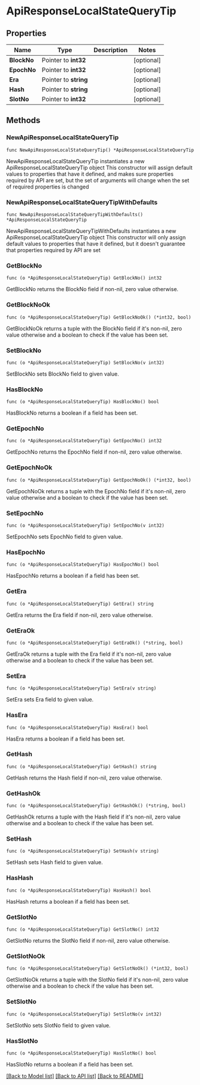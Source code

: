 # ApiResponseLocalStateQueryTip

## Properties

Name | Type | Description | Notes
------------ | ------------- | ------------- | -------------
**BlockNo** | Pointer to **int32** |  | [optional] 
**EpochNo** | Pointer to **int32** |  | [optional] 
**Era** | Pointer to **string** |  | [optional] 
**Hash** | Pointer to **string** |  | [optional] 
**SlotNo** | Pointer to **int32** |  | [optional] 

## Methods

### NewApiResponseLocalStateQueryTip

`func NewApiResponseLocalStateQueryTip() *ApiResponseLocalStateQueryTip`

NewApiResponseLocalStateQueryTip instantiates a new ApiResponseLocalStateQueryTip object
This constructor will assign default values to properties that have it defined,
and makes sure properties required by API are set, but the set of arguments
will change when the set of required properties is changed

### NewApiResponseLocalStateQueryTipWithDefaults

`func NewApiResponseLocalStateQueryTipWithDefaults() *ApiResponseLocalStateQueryTip`

NewApiResponseLocalStateQueryTipWithDefaults instantiates a new ApiResponseLocalStateQueryTip object
This constructor will only assign default values to properties that have it defined,
but it doesn't guarantee that properties required by API are set

### GetBlockNo

`func (o *ApiResponseLocalStateQueryTip) GetBlockNo() int32`

GetBlockNo returns the BlockNo field if non-nil, zero value otherwise.

### GetBlockNoOk

`func (o *ApiResponseLocalStateQueryTip) GetBlockNoOk() (*int32, bool)`

GetBlockNoOk returns a tuple with the BlockNo field if it's non-nil, zero value otherwise
and a boolean to check if the value has been set.

### SetBlockNo

`func (o *ApiResponseLocalStateQueryTip) SetBlockNo(v int32)`

SetBlockNo sets BlockNo field to given value.

### HasBlockNo

`func (o *ApiResponseLocalStateQueryTip) HasBlockNo() bool`

HasBlockNo returns a boolean if a field has been set.

### GetEpochNo

`func (o *ApiResponseLocalStateQueryTip) GetEpochNo() int32`

GetEpochNo returns the EpochNo field if non-nil, zero value otherwise.

### GetEpochNoOk

`func (o *ApiResponseLocalStateQueryTip) GetEpochNoOk() (*int32, bool)`

GetEpochNoOk returns a tuple with the EpochNo field if it's non-nil, zero value otherwise
and a boolean to check if the value has been set.

### SetEpochNo

`func (o *ApiResponseLocalStateQueryTip) SetEpochNo(v int32)`

SetEpochNo sets EpochNo field to given value.

### HasEpochNo

`func (o *ApiResponseLocalStateQueryTip) HasEpochNo() bool`

HasEpochNo returns a boolean if a field has been set.

### GetEra

`func (o *ApiResponseLocalStateQueryTip) GetEra() string`

GetEra returns the Era field if non-nil, zero value otherwise.

### GetEraOk

`func (o *ApiResponseLocalStateQueryTip) GetEraOk() (*string, bool)`

GetEraOk returns a tuple with the Era field if it's non-nil, zero value otherwise
and a boolean to check if the value has been set.

### SetEra

`func (o *ApiResponseLocalStateQueryTip) SetEra(v string)`

SetEra sets Era field to given value.

### HasEra

`func (o *ApiResponseLocalStateQueryTip) HasEra() bool`

HasEra returns a boolean if a field has been set.

### GetHash

`func (o *ApiResponseLocalStateQueryTip) GetHash() string`

GetHash returns the Hash field if non-nil, zero value otherwise.

### GetHashOk

`func (o *ApiResponseLocalStateQueryTip) GetHashOk() (*string, bool)`

GetHashOk returns a tuple with the Hash field if it's non-nil, zero value otherwise
and a boolean to check if the value has been set.

### SetHash

`func (o *ApiResponseLocalStateQueryTip) SetHash(v string)`

SetHash sets Hash field to given value.

### HasHash

`func (o *ApiResponseLocalStateQueryTip) HasHash() bool`

HasHash returns a boolean if a field has been set.

### GetSlotNo

`func (o *ApiResponseLocalStateQueryTip) GetSlotNo() int32`

GetSlotNo returns the SlotNo field if non-nil, zero value otherwise.

### GetSlotNoOk

`func (o *ApiResponseLocalStateQueryTip) GetSlotNoOk() (*int32, bool)`

GetSlotNoOk returns a tuple with the SlotNo field if it's non-nil, zero value otherwise
and a boolean to check if the value has been set.

### SetSlotNo

`func (o *ApiResponseLocalStateQueryTip) SetSlotNo(v int32)`

SetSlotNo sets SlotNo field to given value.

### HasSlotNo

`func (o *ApiResponseLocalStateQueryTip) HasSlotNo() bool`

HasSlotNo returns a boolean if a field has been set.


[[Back to Model list]](../README.md#documentation-for-models) [[Back to API list]](../README.md#documentation-for-api-endpoints) [[Back to README]](../README.md)


